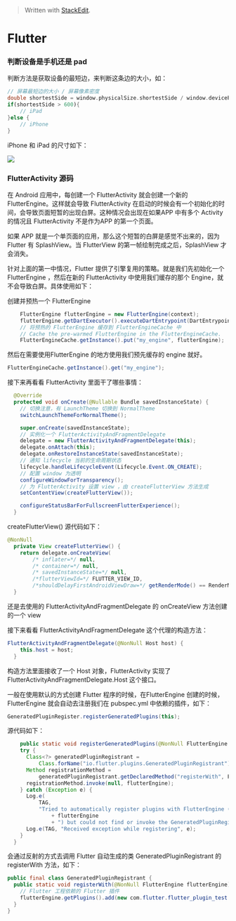 


> Written with [StackEdit](https://stackedit.io/).

# Flutter 

### 判断设备是手机还是 pad

判断方法是获取设备的最短边，来判断这条边的大小，如：
```dart
// 屏幕最短边的大小 / 屏幕像素密度
double shortestSide = window.physicalSize.shortestSide / window.devicePixelRatio;
if(shortestSide > 600){
	// iPad
}else {
	// iPhone
}
```

iPhone 和 iPad 的尺寸如下：

![](https://user-gold-cdn.xitu.io/2019/6/9/16b3ae6f0c71d2cd?w=1720&h=1096&f=png&s=234941)
<!--stackedit_data:
eyJoaXN0b3J5IjpbMTczMjMxNDkzMywyMDcyNzI5NjgwXX0=
-->

### FlutterActivity 源码
在 Android 应用中，每创建一个 FlutterActivity 就会创建一个新的 FlutterEngine。这样就会导致 FlutterActivity 在启动的时候会有一个初始化的时间，会导致页面短暂的出现白屏。这种情况会出现在如果APP 中有多个 Activity 的情况且 FlutterActivity 不是作为APP 的第一个页面。

如果 APP 就是一个单页面的应用，那么这个短暂的白屏是感觉不出来的，因为 Flutter 有 SplashView。当 FlutterView 的第一帧绘制完成之后，SplashView 才会消失。

针对上面的第一中情况，Flutter 提供了引擎复用的策略。就是我们先初始化一个 FlutterEngine ，然后在新的 FlutterActivity 中使用我们缓存的那个 Engine，就不会导致白屏。具体使用如下：

创建并预热一个 FlutterEngine

```java
	FlutterEngine flutterEngine = new FlutterEngine(context);
	flutterEngine.getDartExecutor().executeDartEntrypoint(DartEntrypoint.createDefault());
	// 将预热的 FlutterEngine 缓存到 FlutterEngineCache 中
	// Cache the pre-warmed FlutterEngine in the FlutterEngineCache.
	FlutterEngineCache.getInstance().put("my_engine", flutterEngine);
```
然后在需要使用FlutterEngine 的地方使用我们预先缓存的 engine 就好。

```java
FlutterEngineCache.getInstance().get("my_engine");
```

接下来再看看 FlutterActivity 里面干了哪些事情：

```java
  @Override
  protected void onCreate(@Nullable Bundle savedInstanceState) {
	// 切换注意，有 LaunchTheme 切换到 NormalTheme
    switchLaunchThemeForNormalTheme();

    super.onCreate(savedInstanceState);
	// 实例化一个 FlutterActivityAndFragmentDelegate
    delegate = new FlutterActivityAndFragmentDelegate(this);
    delegate.onAttach(this);
    delegate.onRestoreInstanceState(savedInstanceState);
	// 通知 lifecycle 当前的生命周期状态
    lifecycle.handleLifecycleEvent(Lifecycle.Event.ON_CREATE);
    // 配置 window 为透明
    configureWindowForTransparency();
	// 为 FlutterActivity 设置 view ，由 createFlutterView 方法生成
    setContentView(createFlutterView());

    configureStatusBarForFullscreenFlutterExperience();
  }
````

createFlutterView() 源代码如下：

```java
@NonNull
  private View createFlutterView() {
    return delegate.onCreateView(
        /* inflater=*/ null,
        /* container=*/ null,
        /* savedInstanceState=*/ null,
        /*flutterViewId=*/ FLUTTER_VIEW_ID,
        /*shouldDelayFirstAndroidViewDraw=*/ getRenderMode() == RenderMode.surface);
  }
```

还是去使用的 FlutterActivityAndFragmentDelegate 的 onCreateView 方法创建的一个 view 

接下来看看 FlutterActivityAndFragmentDelegate 这个代理的构造方法：

```java
FlutterActivityAndFragmentDelegate(@NonNull Host host) {
    this.host = host;
  }
```

构造方法里面接收了一个 Host 对象，FlutterActivity 实现了 FlutterActivityAndFragmentDelegate.Host 这个接口。

一般在使用默认的方式创建 Flutter 程序的时候，在FlutterEngine 创建的时候，FlutterEngine 就会自动去注册我们在 pubspec.yml 中依赖的插件，如下：

```java
GeneratedPluginRegister.registerGeneratedPlugins(this);
```

源代码如下：

```java
	public static void registerGeneratedPlugins(@NonNull FlutterEngine flutterEngine) {
    try {
      Class<?> generatedPluginRegistrant =
          Class.forName("io.flutter.plugins.GeneratedPluginRegistrant");
      Method registrationMethod =
          generatedPluginRegistrant.getDeclaredMethod("registerWith", FlutterEngine.class);
      registrationMethod.invoke(null, flutterEngine);
    } catch (Exception e) {
      Log.e(
          TAG,
          "Tried to automatically register plugins with FlutterEngine ("
              + flutterEngine
              + ") but could not find or invoke the GeneratedPluginRegistrant.");
      Log.e(TAG, "Received exception while registering", e);
    }
  }
```

会通过反射的方式去调用 Flutter 自动生成的类 GeneratedPluginRegistrant 的 registerWith 方法，如下：

```java
public final class GeneratedPluginRegistrant {
  public static void registerWith(@NonNull FlutterEngine flutterEngine) {
	// Flutter 工程依赖的 Flutter 插件
    flutterEngine.getPlugins().add(new com.flutter.flutter_plugin_test.FlutterPluginTestPlugin());
  }
}
```